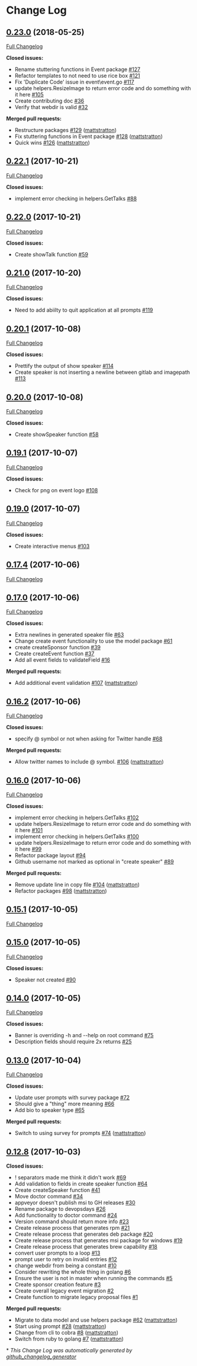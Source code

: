 # Change Log

## [0.23.0](https://github.com/devopsdays/devopsdays-cli/tree/0.23.0) (2018-05-25)
[Full Changelog](https://github.com/devopsdays/devopsdays-cli/compare/0.22.1...0.23.0)

**Closed issues:**

- Rename stuttering functions in Event package [\#127](https://github.com/devopsdays/devopsdays-cli/issues/127)
- Refactor templates to not need to use rice box [\#121](https://github.com/devopsdays/devopsdays-cli/issues/121)
- Fix 'Duplicate Code' issue in event\event.go [\#117](https://github.com/devopsdays/devopsdays-cli/issues/117)
- update helpers.ResizeImage to return error code and do something with it here [\#105](https://github.com/devopsdays/devopsdays-cli/issues/105)
- Create contributing doc [\#36](https://github.com/devopsdays/devopsdays-cli/issues/36)
- Verify that webdir is valid [\#32](https://github.com/devopsdays/devopsdays-cli/issues/32)

**Merged pull requests:**

- Restructure packages [\#129](https://github.com/devopsdays/devopsdays-cli/pull/129) ([mattstratton](https://github.com/mattstratton))
- Fix stuttering functions in Event package [\#128](https://github.com/devopsdays/devopsdays-cli/pull/128) ([mattstratton](https://github.com/mattstratton))
- Quick wins [\#126](https://github.com/devopsdays/devopsdays-cli/pull/126) ([mattstratton](https://github.com/mattstratton))

## [0.22.1](https://github.com/devopsdays/devopsdays-cli/tree/0.22.1) (2017-10-21)
[Full Changelog](https://github.com/devopsdays/devopsdays-cli/compare/0.22.0...0.22.1)

**Closed issues:**

- implement error checking in helpers.GetTalks [\#88](https://github.com/devopsdays/devopsdays-cli/issues/88)

## [0.22.0](https://github.com/devopsdays/devopsdays-cli/tree/0.22.0) (2017-10-21)
[Full Changelog](https://github.com/devopsdays/devopsdays-cli/compare/0.21.0...0.22.0)

**Closed issues:**

- Create showTalk function [\#59](https://github.com/devopsdays/devopsdays-cli/issues/59)

## [0.21.0](https://github.com/devopsdays/devopsdays-cli/tree/0.21.0) (2017-10-20)
[Full Changelog](https://github.com/devopsdays/devopsdays-cli/compare/0.20.1...0.21.0)

**Closed issues:**

- Need to add abiilty to quit application at all prompts [\#119](https://github.com/devopsdays/devopsdays-cli/issues/119)

## [0.20.1](https://github.com/devopsdays/devopsdays-cli/tree/0.20.1) (2017-10-08)
[Full Changelog](https://github.com/devopsdays/devopsdays-cli/compare/0.20.0...0.20.1)

**Closed issues:**

- Prettify the output of show speaker [\#114](https://github.com/devopsdays/devopsdays-cli/issues/114)
- Create speaker is not inserting a newline between gitlab and imagepath [\#113](https://github.com/devopsdays/devopsdays-cli/issues/113)

## [0.20.0](https://github.com/devopsdays/devopsdays-cli/tree/0.20.0) (2017-10-08)
[Full Changelog](https://github.com/devopsdays/devopsdays-cli/compare/0.19.1...0.20.0)

**Closed issues:**

- Create showSpeaker function [\#58](https://github.com/devopsdays/devopsdays-cli/issues/58)

## [0.19.1](https://github.com/devopsdays/devopsdays-cli/tree/0.19.1) (2017-10-07)
[Full Changelog](https://github.com/devopsdays/devopsdays-cli/compare/0.19.0...0.19.1)

**Closed issues:**

- Check for png on event logo [\#108](https://github.com/devopsdays/devopsdays-cli/issues/108)

## [0.19.0](https://github.com/devopsdays/devopsdays-cli/tree/0.19.0) (2017-10-07)
[Full Changelog](https://github.com/devopsdays/devopsdays-cli/compare/0.17.4...0.19.0)

**Closed issues:**

- Create interactive menus [\#103](https://github.com/devopsdays/devopsdays-cli/issues/103)

## [0.17.4](https://github.com/devopsdays/devopsdays-cli/tree/0.17.4) (2017-10-06)
[Full Changelog](https://github.com/devopsdays/devopsdays-cli/compare/0.17.0...0.17.4)

## [0.17.0](https://github.com/devopsdays/devopsdays-cli/tree/0.17.0) (2017-10-06)
[Full Changelog](https://github.com/devopsdays/devopsdays-cli/compare/0.16.2...0.17.0)

**Closed issues:**

- Extra newlines in generated speaker file [\#63](https://github.com/devopsdays/devopsdays-cli/issues/63)
- Change create event functionality to use the model package [\#61](https://github.com/devopsdays/devopsdays-cli/issues/61)
- create createSponsor function [\#39](https://github.com/devopsdays/devopsdays-cli/issues/39)
- Create createEvent function [\#37](https://github.com/devopsdays/devopsdays-cli/issues/37)
- Add all event fields to validateField [\#16](https://github.com/devopsdays/devopsdays-cli/issues/16)

**Merged pull requests:**

- Add additional event validation [\#107](https://github.com/devopsdays/devopsdays-cli/pull/107) ([mattstratton](https://github.com/mattstratton))

## [0.16.2](https://github.com/devopsdays/devopsdays-cli/tree/0.16.2) (2017-10-06)
[Full Changelog](https://github.com/devopsdays/devopsdays-cli/compare/0.16.0...0.16.2)

**Closed issues:**

- specify @ symbol or not when asking for Twitter handle [\#68](https://github.com/devopsdays/devopsdays-cli/issues/68)

**Merged pull requests:**

- Allow twitter names to include @ symbol. [\#106](https://github.com/devopsdays/devopsdays-cli/pull/106) ([mattstratton](https://github.com/mattstratton))

## [0.16.0](https://github.com/devopsdays/devopsdays-cli/tree/0.16.0) (2017-10-06)
[Full Changelog](https://github.com/devopsdays/devopsdays-cli/compare/0.15.1...0.16.0)

**Closed issues:**

- implement error checking in helpers.GetTalks [\#102](https://github.com/devopsdays/devopsdays-cli/issues/102)
- update helpers.ResizeImage to return error code and do something with it here [\#101](https://github.com/devopsdays/devopsdays-cli/issues/101)
- implement error checking in helpers.GetTalks [\#100](https://github.com/devopsdays/devopsdays-cli/issues/100)
- update helpers.ResizeImage to return error code and do something with it here [\#99](https://github.com/devopsdays/devopsdays-cli/issues/99)
- Refactor package layout [\#94](https://github.com/devopsdays/devopsdays-cli/issues/94)
- Github username not marked as optional in "create speaker" [\#89](https://github.com/devopsdays/devopsdays-cli/issues/89)

**Merged pull requests:**

- Remove update line in copy file [\#104](https://github.com/devopsdays/devopsdays-cli/pull/104) ([mattstratton](https://github.com/mattstratton))
- Refactor packages [\#98](https://github.com/devopsdays/devopsdays-cli/pull/98) ([mattstratton](https://github.com/mattstratton))

## [0.15.1](https://github.com/devopsdays/devopsdays-cli/tree/0.15.1) (2017-10-05)
[Full Changelog](https://github.com/devopsdays/devopsdays-cli/compare/0.15.0...0.15.1)

## [0.15.0](https://github.com/devopsdays/devopsdays-cli/tree/0.15.0) (2017-10-05)
[Full Changelog](https://github.com/devopsdays/devopsdays-cli/compare/0.14.0...0.15.0)

**Closed issues:**

- Speaker not created [\#90](https://github.com/devopsdays/devopsdays-cli/issues/90)

## [0.14.0](https://github.com/devopsdays/devopsdays-cli/tree/0.14.0) (2017-10-05)
[Full Changelog](https://github.com/devopsdays/devopsdays-cli/compare/0.13.0...0.14.0)

**Closed issues:**

- Banner is overriding -h and --help on root command [\#75](https://github.com/devopsdays/devopsdays-cli/issues/75)
- Description fields should require 2x returns [\#25](https://github.com/devopsdays/devopsdays-cli/issues/25)

## [0.13.0](https://github.com/devopsdays/devopsdays-cli/tree/0.13.0) (2017-10-04)
[Full Changelog](https://github.com/devopsdays/devopsdays-cli/compare/0.12.8...0.13.0)

**Closed issues:**

- Update user prompts with survey package  [\#72](https://github.com/devopsdays/devopsdays-cli/issues/72)
- Should give a "thing" more meaning [\#66](https://github.com/devopsdays/devopsdays-cli/issues/66)
- Add bio to speaker type [\#65](https://github.com/devopsdays/devopsdays-cli/issues/65)

**Merged pull requests:**

- Switch to using survey for prompts [\#74](https://github.com/devopsdays/devopsdays-cli/pull/74) ([mattstratton](https://github.com/mattstratton))

## [0.12.8](https://github.com/devopsdays/devopsdays-cli/tree/0.12.8) (2017-10-03)
**Closed issues:**

- ! separators made me think it didn't work [\#69](https://github.com/devopsdays/devopsdays-cli/issues/69)
- Add validation to fields in create speaker function [\#64](https://github.com/devopsdays/devopsdays-cli/issues/64)
- Create createSpeaker function [\#41](https://github.com/devopsdays/devopsdays-cli/issues/41)
- Move doctor command [\#34](https://github.com/devopsdays/devopsdays-cli/issues/34)
- appveyor doesn't publish msi to GH releases [\#30](https://github.com/devopsdays/devopsdays-cli/issues/30)
- Rename package to devopsdays  [\#26](https://github.com/devopsdays/devopsdays-cli/issues/26)
- Add functionality to doctor command  [\#24](https://github.com/devopsdays/devopsdays-cli/issues/24)
- Version command should return more info [\#23](https://github.com/devopsdays/devopsdays-cli/issues/23)
- Create release process that generates rpm [\#21](https://github.com/devopsdays/devopsdays-cli/issues/21)
- Create release process that generates deb package [\#20](https://github.com/devopsdays/devopsdays-cli/issues/20)
- Create release process that generates msi package for windows [\#19](https://github.com/devopsdays/devopsdays-cli/issues/19)
- Create release process that generates brew capability [\#18](https://github.com/devopsdays/devopsdays-cli/issues/18)
- convert user prompts to a loop [\#13](https://github.com/devopsdays/devopsdays-cli/issues/13)
- prompt user to retry on invalid entries [\#12](https://github.com/devopsdays/devopsdays-cli/issues/12)
- change webdir from being a constant [\#10](https://github.com/devopsdays/devopsdays-cli/issues/10)
- Consider rewriting the whole thing in golang [\#6](https://github.com/devopsdays/devopsdays-cli/issues/6)
- Ensure the user is not in master when running the commands [\#5](https://github.com/devopsdays/devopsdays-cli/issues/5)
- Create sponsor creation feature [\#3](https://github.com/devopsdays/devopsdays-cli/issues/3)
- Create overall legacy event migration [\#2](https://github.com/devopsdays/devopsdays-cli/issues/2)
- Create function to migrate legacy proposal files [\#1](https://github.com/devopsdays/devopsdays-cli/issues/1)

**Merged pull requests:**

- Migrate to data model and use helpers package [\#62](https://github.com/devopsdays/devopsdays-cli/pull/62) ([mattstratton](https://github.com/mattstratton))
- Start using prompt [\#28](https://github.com/devopsdays/devopsdays-cli/pull/28) ([mattstratton](https://github.com/mattstratton))
- Change from cli to cobra [\#8](https://github.com/devopsdays/devopsdays-cli/pull/8) ([mattstratton](https://github.com/mattstratton))
- Switch from ruby to golang [\#7](https://github.com/devopsdays/devopsdays-cli/pull/7) ([mattstratton](https://github.com/mattstratton))



\* *This Change Log was automatically generated by [github_changelog_generator](https://github.com/skywinder/Github-Changelog-Generator)*